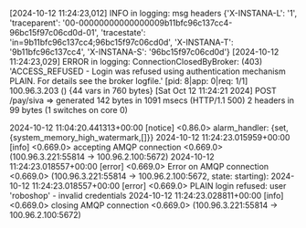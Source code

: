 [2024-10-12 11:24:23,012] INFO in logging: msg headers {'X-INSTANA-L': '1', 'traceparent': '00-00000000000000009b11bfc96c137cc4-96bc15f97c06cd0d-01', 'tracestate': 'in=9b11bfc96c137cc4;96bc15f97c06cd0d', 'X-INSTANA-T': '9b11bfc96c137cc4', 'X-INSTANA-S': '96bc15f97c06cd0d'}
[2024-10-12 11:24:23,029] ERROR in logging: ConnectionClosedByBroker: (403) 'ACCESS_REFUSED - Login was refused using authentication mechanism PLAIN. For details see the broker logfile.'
[pid: 8|app: 0|req: 1/1] 100.96.3.203 () {44 vars in 760 bytes} [Sat Oct 12 11:24:21 2024] POST /pay/siva => generated 142 bytes in 1091 msecs (HTTP/1.1 500) 2 headers in 99 bytes (1 switches on core 0)

2024-10-12 11:04:20.441313+00:00 [notice] <0.86.0>     alarm_handler: {set,{system_memory_high_watermark,[]}}
2024-10-12 11:24:23.015959+00:00 [info] <0.669.0> accepting AMQP connection <0.669.0> (100.96.3.221:55814 -> 100.96.2.100:5672)
2024-10-12 11:24:23.018557+00:00 [error] <0.669.0> Error on AMQP connection <0.669.0> (100.96.3.221:55814 -> 100.96.2.100:5672, state: starting):
2024-10-12 11:24:23.018557+00:00 [error] <0.669.0> PLAIN login refused: user 'roboshop' - invalid credentials
2024-10-12 11:24:23.028811+00:00 [info] <0.669.0> closing AMQP connection <0.669.0> (100.96.3.221:55814 -> 100.96.2.100:5672)